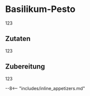 # Basilikum-Pesto

123

## Zutaten

123

## Zubereitung

123

--8<-- "includes/inline_appetizers.md"
